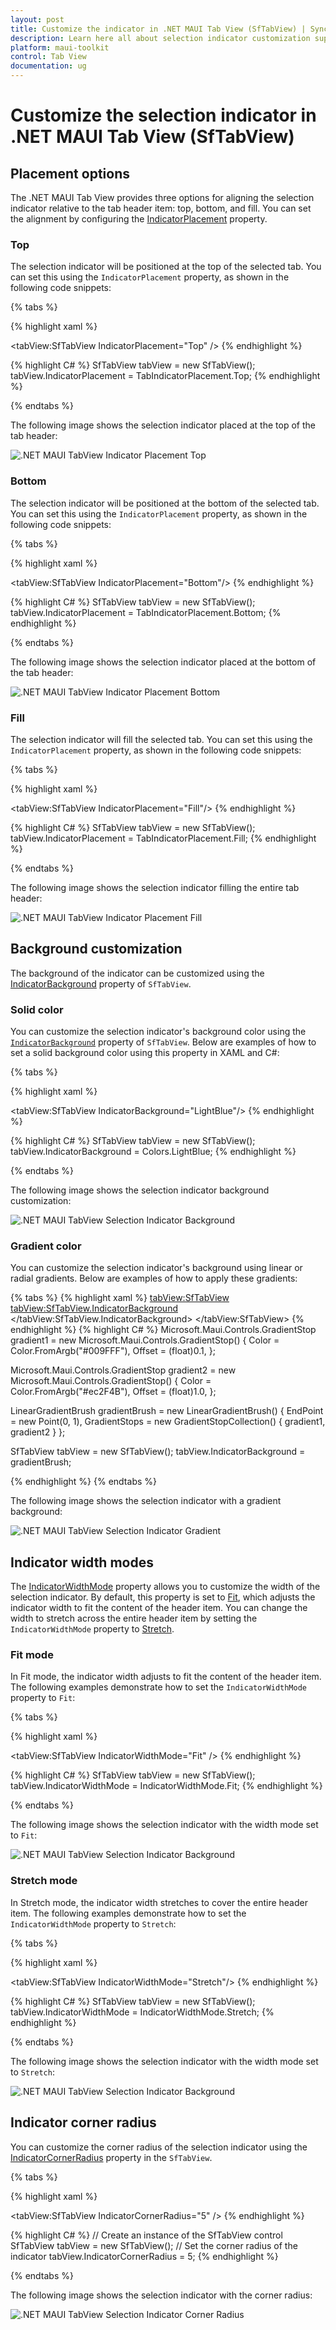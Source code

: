 ```yaml
---
layout: post
title: Customize the indicator in .NET MAUI Tab View (SfTabView) | Syncfusion
description: Learn here all about selection indicator customization support in Syncfusion .NET MAUI Tab View (SfTabView) control and more.
platform: maui-toolkit
control: Tab View
documentation: ug
---
```


# Customize the selection indicator in .NET MAUI Tab View (SfTabView)

## Placement options

The .NET MAUI Tab View provides three options for aligning the selection indicator relative to the tab header item: top, bottom, and fill. You can set the alignment by configuring the [IndicatorPlacement](https://help.syncfusion.com/cr/maui-toolkit/Syncfusion.Maui.Toolkit.TabView.SfTabView.html#Syncfusion_Maui_Toolkit_TabView_SfTabView_IndicatorPlacement) property.

### Top

The selection indicator will be positioned at the top of the selected tab. You can set this using the `IndicatorPlacement` property, as shown in the following code snippets:

{% tabs %}

{% highlight xaml %}
<!-- Define the SfTabView control with the indicator placement set to the top -->
<tabView:SfTabView IndicatorPlacement="Top" />
{% endhighlight %}

{% highlight C# %}
SfTabView tabView = new SfTabView();
tabView.IndicatorPlacement = TabIndicatorPlacement.Top;
{% endhighlight %}

{% endtabs %}

The following image shows the selection indicator placed at the top of the tab header:

![.NET MAUI TabView Indicator Placement Top](images/Selection-Indicator-placement-Top.png) 

### Bottom

The selection indicator will be positioned at the bottom of the selected tab. You can set this using the `IndicatorPlacement` property, as shown in the following code snippets:

{% tabs %}

{% highlight xaml %}
<!-- Define the SfTabView control with the indicator placement set to the bottom -->
<tabView:SfTabView IndicatorPlacement="Bottom"/>
{% endhighlight %}

{% highlight C# %}
SfTabView tabView = new SfTabView();
tabView.IndicatorPlacement = TabIndicatorPlacement.Bottom;
{% endhighlight %}

{% endtabs %}

The following image shows the selection indicator placed at the bottom of the tab header:

![.NET MAUI TabView Indicator Placement Bottom](images/Selection-Indicator-placement-Bottom.png) 

### Fill

The selection indicator will fill the selected tab. You can set this using the `IndicatorPlacement` property, as shown in the following code snippets:

{% tabs %}

{% highlight xaml %}
<!-- Define the SfTabView control with the indicator placement set to the fill -->
<tabView:SfTabView IndicatorPlacement="Fill"/>
{% endhighlight %}

{% highlight C# %}
SfTabView tabView = new SfTabView();
tabView.IndicatorPlacement = TabIndicatorPlacement.Fill;
{% endhighlight %}

{% endtabs %}

The following image shows the selection indicator filling the entire tab header:

![.NET MAUI TabView Indicator Placement Fill](images/Selection-Indicator-placement-Fill.png) 

## Background customization

The background of the indicator can be customized using the [IndicatorBackground](https://help.syncfusion.com/cr/maui-toolkit/Syncfusion.Maui.Toolkit.TabView.SfTabView.html#Syncfusion_Maui_Toolkit_TabView_SfTabView_IndicatorBackground) property of `SfTabView`.

### Solid color 

You can customize the selection indicator's background color using the [`IndicatorBackground`](https://help.syncfusion.com/cr/maui-toolkit/Syncfusion.Maui.Toolkit.TabView.SfTabView.html#Syncfusion_Maui_Toolkit_TabView_SfTabView_IndicatorBackground) property of `SfTabView`. Below are examples of how to set a solid background color using this property in XAML and C#:

{% tabs %}

{% highlight xaml %}
<!-- Define the SfTabView control with the indicator background color set to LightBlue -->
<tabView:SfTabView IndicatorBackground="LightBlue"/>
{% endhighlight %}

{% highlight C# %}
SfTabView tabView = new SfTabView();
tabView.IndicatorBackground = Colors.LightBlue;
{% endhighlight %}

{% endtabs %}

The following image shows the selection indicator background customization:

![.NET MAUI TabView Selection Indicator Background](images/Selection-Indicator-background.png) 

### Gradient color 

You can customize the selection indicator's background using linear or radial gradients. Below are examples of how to apply these gradients:

{% tabs %}
{% highlight xaml %}
<tabView:SfTabView>
	<!-- Set the indicator background to a linear gradient brush -->
	<tabView:SfTabView.IndicatorBackground>
		<LinearGradientBrush EndPoint="0,1">
			<!-- Define the gradient stops for the linear gradient brush -->
			<GradientStop Color="#009FFF"
						  Offset="0.1" />
			<GradientStop Color="#ec2F4B"
						  Offset="1.0" />
		</LinearGradientBrush>
	</tabView:SfTabView.IndicatorBackground>
</tabView:SfTabView>
{% endhighlight %}
{% highlight C# %}
Microsoft.Maui.Controls.GradientStop gradient1 = new Microsoft.Maui.Controls.GradientStop()
{
    Color = Color.FromArgb("#009FFF"),
    Offset = (float)0.1,
};

Microsoft.Maui.Controls.GradientStop gradient2 = new Microsoft.Maui.Controls.GradientStop()
{
    Color = Color.FromArgb("#ec2F4B"),
    Offset = (float)1.0,
};

LinearGradientBrush gradientBrush = new LinearGradientBrush()
{
    EndPoint = new Point(0, 1),
    GradientStops = new GradientStopCollection() { gradient1, gradient2 }
};

SfTabView tabView = new SfTabView();
tabView.IndicatorBackground = gradientBrush;

{% endhighlight %}
{% endtabs %}

The following image shows the selection indicator with a gradient background:

![.NET MAUI TabView Selection Indicator Gradient](images/Selection-Indicator-gradient-background.png) 

## Indicator width modes

The [IndicatorWidthMode](https://help.syncfusion.com/cr/maui-toolkit/Syncfusion.Maui.Toolkit.TabView.SfTabView.html#Syncfusion_Maui_Toolkit_TabView_SfTabView_IndicatorWidthMode) property allows you to customize the width of the selection indicator. By default, this property is set to [Fit](https://help.syncfusion.com/cr/maui-toolkit/Syncfusion.Maui.Toolkit.TabView.IndicatorWidthMode.html#Syncfusion_Maui_Toolkit_TabView_IndicatorWidthMode_Fit), which adjusts the indicator width to fit the content of the header item. You can change the width to stretch across the entire header item by setting the `IndicatorWidthMode` property to [Stretch](https://help.syncfusion.com/cr/maui-toolkit/Syncfusion.Maui.Toolkit.TabView.IndicatorWidthMode.html#Syncfusion_Maui_Toolkit_TabView_IndicatorWidthMode_Stretch).

### Fit mode

In Fit mode, the indicator width adjusts to fit the content of the header item. The following examples demonstrate how to set the `IndicatorWidthMode` property to `Fit`:

{% tabs %}

{% highlight xaml %}
<!-- Define the SfTabView control with the indicator width mode set to Fit -->
<tabView:SfTabView IndicatorWidthMode="Fit" />
{% endhighlight %}

{% highlight C# %}
SfTabView tabView = new SfTabView();
tabView.IndicatorWidthMode = IndicatorWidthMode.Fit;
{% endhighlight %}

{% endtabs %}

The following image shows the selection indicator with the width mode set to `Fit`:

![.NET MAUI TabView Selection Indicator Background](images/IndicatorWidthMode_Fit.png) 

### Stretch mode

In Stretch mode, the indicator width stretches to cover the entire header item. The following examples demonstrate how to set the `IndicatorWidthMode` property to `Stretch`:

{% tabs %}

{% highlight xaml %}
<!-- Define the SfTabView control with the indicator width mode set to Stretch -->
<tabView:SfTabView IndicatorWidthMode="Stretch"/>
{% endhighlight %}

{% highlight C# %}
SfTabView tabView = new SfTabView();
tabView.IndicatorWidthMode = IndicatorWidthMode.Stretch;
{% endhighlight %}

{% endtabs %}

The following image shows the selection indicator with the width mode set to `Stretch`:

![.NET MAUI TabView Selection Indicator Background](images/IndicatorWidthMode_Stretch.png) 

## Indicator corner radius

You can customize the corner radius of the selection indicator using the [IndicatorCornerRadius](https://help.syncfusion.com/cr/maui-toolkit/Syncfusion.Maui.Toolkit.TabView.SfTabView.html#Syncfusion_Maui_Toolkit_TabView_SfTabView_IndicatorCornerRadius) property in the `SfTabView`.

{% tabs %}

{% highlight xaml %}
<!-- Define the SfTabView control with the indicator corner radius set to 5 -->
<tabView:SfTabView IndicatorCornerRadius="5" />
{% endhighlight %}

{% highlight C# %}
// Create an instance of the SfTabView control
SfTabView tabView = new SfTabView();
// Set the corner radius of the indicator
tabView.IndicatorCornerRadius  = 5;
{% endhighlight %}

{% endtabs %} 

The following image shows the selection indicator with the corner radius:

![.NET MAUI TabView Selection Indicator Corner Radius](images/IndicatorCornerRadius.png) 
